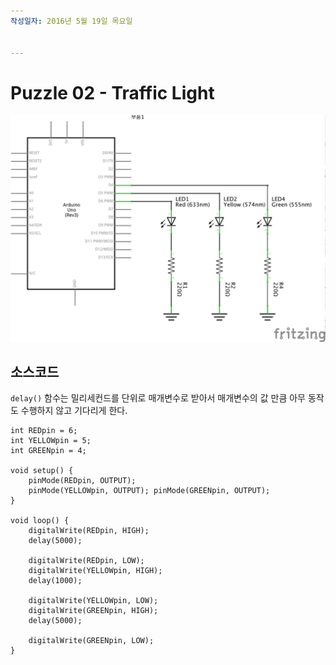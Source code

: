 ```yaml
---
작성일자: 2016년 5월 19일 목요일  


---
```



# Puzzle 02 - Traffic Light

![Schematic](./images/02_Traffic_Light_schem.ps.png)

## 소스코드

`delay()` 함수는 밀리세컨드를 단위로 매개변수로 받아서 매개변수의 값 만큼 아무 동작도 수행하지 않고 기다리게 한다.

```
int REDpin = 6;
int YELLOWpin = 5; 
int GREENpin = 4; 

void setup() {
    pinMode(REDpin, OUTPUT); 
    pinMode(YELLOWpin, OUTPUT); pinMode(GREENpin, OUTPUT);
}

void loop() {
    digitalWrite(REDpin, HIGH); 
    delay(5000);
    
    digitalWrite(REDpin, LOW); 
    digitalWrite(YELLOWpin, HIGH); 
    delay(1000);
    
    digitalWrite(YELLOWpin, LOW); 
    digitalWrite(GREENpin, HIGH); 
    delay(5000);
    
    digitalWrite(GREENpin, LOW);
}
```
